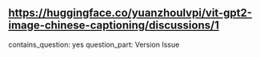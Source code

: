 ## https://huggingface.co/yuanzhoulvpi/vit-gpt2-image-chinese-captioning/discussions/1

contains_question: yes
question_part: Version Issue

